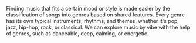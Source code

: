 Finding music that fits a certain mood or style is made easier by the classification of songs into genres based on shared features. 
Every genre has its own typical instruments, rhythms, and themes, whether it's pop, jazz, hip-hop, rock, or classical.
We can explore music by vibe with the help of genres, such as danceable, deep, calming, or energetic.
